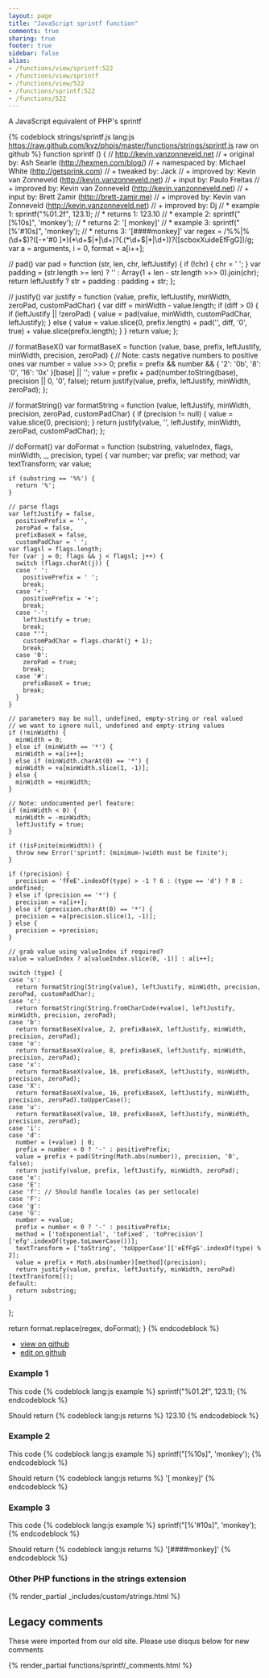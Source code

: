 ```yaml
---
layout: page
title: "JavaScript sprintf function"
comments: true
sharing: true
footer: true
sidebar: false
alias:
- /functions/view/sprintf:522
- /functions/view/sprintf
- /functions/view/522
- /functions/sprintf:522
- /functions/522
---
```

<!-- Generated by Rakefile:build -->
A JavaScript equivalent of PHP's sprintf

{% codeblock strings/sprintf.js lang:js https://raw.github.com/kvz/phpjs/master/functions/strings/sprintf.js raw on github %}
function sprintf () {
  // http://kevin.vanzonneveld.net
  // +   original by: Ash Searle (http://hexmen.com/blog/)
  // + namespaced by: Michael White (http://getsprink.com)
  // +    tweaked by: Jack
  // +   improved by: Kevin van Zonneveld (http://kevin.vanzonneveld.net)
  // +      input by: Paulo Freitas
  // +   improved by: Kevin van Zonneveld (http://kevin.vanzonneveld.net)
  // +      input by: Brett Zamir (http://brett-zamir.me)
  // +   improved by: Kevin van Zonneveld (http://kevin.vanzonneveld.net)
  // +   improved by: Dj
  // *     example 1: sprintf("%01.2f", 123.1);
  // *     returns 1: 123.10
  // *     example 2: sprintf("[%10s]", 'monkey');
  // *     returns 2: '[    monkey]'
  // *     example 3: sprintf("[%'#10s]", 'monkey');
  // *     returns 3: '[####monkey]'
  var regex = /%%|%(\d+\$)?([-+\'#0 ]*)(\*\d+\$|\*|\d+)?(\.(\*\d+\$|\*|\d+))?([scboxXuideEfFgG])/g;
  var a = arguments,
    i = 0,
    format = a[i++];

  // pad()
  var pad = function (str, len, chr, leftJustify) {
    if (!chr) {
      chr = ' ';
    }
    var padding = (str.length >= len) ? '' : Array(1 + len - str.length >>> 0).join(chr);
    return leftJustify ? str + padding : padding + str;
  };

  // justify()
  var justify = function (value, prefix, leftJustify, minWidth, zeroPad, customPadChar) {
    var diff = minWidth - value.length;
    if (diff > 0) {
      if (leftJustify || !zeroPad) {
        value = pad(value, minWidth, customPadChar, leftJustify);
      } else {
        value = value.slice(0, prefix.length) + pad('', diff, '0', true) + value.slice(prefix.length);
      }
    }
    return value;
  };

  // formatBaseX()
  var formatBaseX = function (value, base, prefix, leftJustify, minWidth, precision, zeroPad) {
    // Note: casts negative numbers to positive ones
    var number = value >>> 0;
    prefix = prefix && number && {
      '2': '0b',
      '8': '0',
      '16': '0x'
    }[base] || '';
    value = prefix + pad(number.toString(base), precision || 0, '0', false);
    return justify(value, prefix, leftJustify, minWidth, zeroPad);
  };

  // formatString()
  var formatString = function (value, leftJustify, minWidth, precision, zeroPad, customPadChar) {
    if (precision != null) {
      value = value.slice(0, precision);
    }
    return justify(value, '', leftJustify, minWidth, zeroPad, customPadChar);
  };

  // doFormat()
  var doFormat = function (substring, valueIndex, flags, minWidth, _, precision, type) {
    var number;
    var prefix;
    var method;
    var textTransform;
    var value;

    if (substring == '%%') {
      return '%';
    }

    // parse flags
    var leftJustify = false,
      positivePrefix = '',
      zeroPad = false,
      prefixBaseX = false,
      customPadChar = ' ';
    var flagsl = flags.length;
    for (var j = 0; flags && j < flagsl; j++) {
      switch (flags.charAt(j)) {
      case ' ':
        positivePrefix = ' ';
        break;
      case '+':
        positivePrefix = '+';
        break;
      case '-':
        leftJustify = true;
        break;
      case "'":
        customPadChar = flags.charAt(j + 1);
        break;
      case '0':
        zeroPad = true;
        break;
      case '#':
        prefixBaseX = true;
        break;
      }
    }

    // parameters may be null, undefined, empty-string or real valued
    // we want to ignore null, undefined and empty-string values
    if (!minWidth) {
      minWidth = 0;
    } else if (minWidth == '*') {
      minWidth = +a[i++];
    } else if (minWidth.charAt(0) == '*') {
      minWidth = +a[minWidth.slice(1, -1)];
    } else {
      minWidth = +minWidth;
    }

    // Note: undocumented perl feature:
    if (minWidth < 0) {
      minWidth = -minWidth;
      leftJustify = true;
    }

    if (!isFinite(minWidth)) {
      throw new Error('sprintf: (minimum-)width must be finite');
    }

    if (!precision) {
      precision = 'fFeE'.indexOf(type) > -1 ? 6 : (type == 'd') ? 0 : undefined;
    } else if (precision == '*') {
      precision = +a[i++];
    } else if (precision.charAt(0) == '*') {
      precision = +a[precision.slice(1, -1)];
    } else {
      precision = +precision;
    }

    // grab value using valueIndex if required?
    value = valueIndex ? a[valueIndex.slice(0, -1)] : a[i++];

    switch (type) {
    case 's':
      return formatString(String(value), leftJustify, minWidth, precision, zeroPad, customPadChar);
    case 'c':
      return formatString(String.fromCharCode(+value), leftJustify, minWidth, precision, zeroPad);
    case 'b':
      return formatBaseX(value, 2, prefixBaseX, leftJustify, minWidth, precision, zeroPad);
    case 'o':
      return formatBaseX(value, 8, prefixBaseX, leftJustify, minWidth, precision, zeroPad);
    case 'x':
      return formatBaseX(value, 16, prefixBaseX, leftJustify, minWidth, precision, zeroPad);
    case 'X':
      return formatBaseX(value, 16, prefixBaseX, leftJustify, minWidth, precision, zeroPad).toUpperCase();
    case 'u':
      return formatBaseX(value, 10, prefixBaseX, leftJustify, minWidth, precision, zeroPad);
    case 'i':
    case 'd':
      number = (+value) | 0;
      prefix = number < 0 ? '-' : positivePrefix;
      value = prefix + pad(String(Math.abs(number)), precision, '0', false);
      return justify(value, prefix, leftJustify, minWidth, zeroPad);
    case 'e':
    case 'E':
    case 'f': // Should handle locales (as per setlocale)
    case 'F':
    case 'g':
    case 'G':
      number = +value;
      prefix = number < 0 ? '-' : positivePrefix;
      method = ['toExponential', 'toFixed', 'toPrecision']['efg'.indexOf(type.toLowerCase())];
      textTransform = ['toString', 'toUpperCase']['eEfFgG'.indexOf(type) % 2];
      value = prefix + Math.abs(number)[method](precision);
      return justify(value, prefix, leftJustify, minWidth, zeroPad)[textTransform]();
    default:
      return substring;
    }
  };

  return format.replace(regex, doFormat);
}
{% endcodeblock %}

 - [view on github](https://github.com/kvz/phpjs/blob/master/functions/strings/sprintf.js)
 - [edit on github](https://github.com/kvz/phpjs/edit/master/functions/strings/sprintf.js)

### Example 1
This code
{% codeblock lang:js example %}
sprintf("%01.2f", 123.1);
{% endcodeblock %}

Should return
{% codeblock lang:js returns %}
123.10
{% endcodeblock %}

### Example 2
This code
{% codeblock lang:js example %}
sprintf("[%10s]", 'monkey');
{% endcodeblock %}

Should return
{% codeblock lang:js returns %}
'[    monkey]'
{% endcodeblock %}

### Example 3
This code
{% codeblock lang:js example %}
sprintf("[%'#10s]", 'monkey');
{% endcodeblock %}

Should return
{% codeblock lang:js returns %}
'[####monkey]'
{% endcodeblock %}


### Other PHP functions in the strings extension
{% render_partial _includes/custom/strings.html %}
## Legacy comments
These were imported from our old site. Please use disqus below for new comments
<div style="overflow-y: scroll; max-height: 500px;">
{% render_partial functions/sprintf/_comments.html %}
</div>
